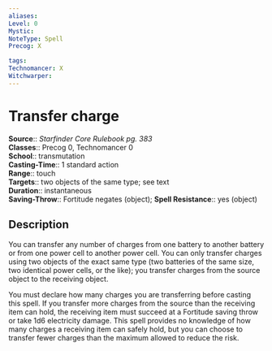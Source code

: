```yaml
---
aliases: 
Level: 0
Mystic: 
NoteType: Spell
Precog: X

tags: 
Technomancer: X
Witchwarper: 
---
```


# Transfer charge

**Source**:: _Starfinder Core Rulebook pg. 383_  
**Classes**:: Precog 0, Technomancer 0  
**School**:: transmutation  
**Casting-Time**:: 1 standard action  
**Range**:: touch  
**Targets**:: two objects of the same type; see text  
**Duration**:: instantaneous  
**Saving-Throw**:: Fortitude negates (object);
**Spell Resistance**:: yes (object)

## Description

You can transfer any number of charges from one battery to another battery or from one power cell to another power cell. You can only transfer charges using two objects of the exact same type (two batteries of the same size, two identical power cells, or the like); you transfer charges from the source object to the receiving object.

You must declare how many charges you are transferring before casting this spell. If you transfer more charges from the source than the receiving item can hold, the receiving item must succeed at a Fortitude saving throw or take 1d6 electricity damage. This spell provides no knowledge of how many charges a receiving item can safely hold, but you can choose to transfer fewer charges than the maximum allowed to reduce the risk.
